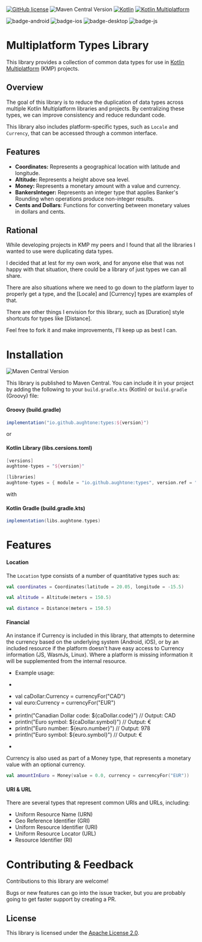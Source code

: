 [![GitHub license](https://img.shields.io/badge/license-Apache%20License%202.0-blue.svg?style=flat)](http://www.apache.org/licenses/LICENSE-2.0)
![Maven Central Version](https://img.shields.io/maven-central/v/io.github.aughtone/types?style=flat)
[![Kotlin](https://img.shields.io/badge/Kotlin-2.1.10-blue.svg?logo=kotlin&style=flat)](http://kotlinlang.org)
[![Kotlin Multiplatform](https://img.shields.io/badge/Kotlin-Multiplatform-brightgreen?logo=kotlin)](https://github.com/JetBrains/compose-multiplatform)


![badge-android](http://img.shields.io/badge/platform-android-6EDB8D.svg?style=flat)
![badge-ios](http://img.shields.io/badge/platform-ios-CDCDCD.svg?style=flat)
![badge-desktop](http://img.shields.io/badge/platform-desktop-DB413D.svg?style=flat)
![badge-js](http://img.shields.io/badge/platform-js%2Fwasm-FDD835.svg?style=flat)

# Multiplatform Types Library

This library provides a collection of common data types for use in [Kotlin Multiplatform](https://www.jetbrains.com/kotlin-multiplatform/) (KMP) projects.

## Overview

The goal of this library is to reduce the duplication of data types across multiple Kotlin Multiplatform libraries and projects. By centralizing these types, we can improve consistency and reduce redundant code.

This library also includes platform-specific types, such as `Locale` and `Currency`, that can be accessed through a common interface.

## Features

*   **Coordinates:** Represents a geographical location with latitude and longitude.
* **Altitude:** Represents a height above sea level.
*   **Money:** Represents a monetary amount with a value and currency.
*   **BankersInteger:** Represents an integer type that applies Banker's Rounding when operations produce non-integer results.
* **Cents and Dollars**: Functions for converting between monetary values in dollars and cents.

## Rational
While developing projects in KMP my peers and I found that all the libraries I wanted to use were duplicating data 
types. 

I decided that at lest for my own work, and for anyone else that was not happy 
with that situation, there could be a library of just types we can all share.

There are also situations where we need to go down to the platform layer to properly get a type, 
and the [Locale] and [Currency] types are examples of that.

There are other things I envision for this library, such as [Duration] style shortcuts for types like [Distance].

Feel free to fork it and make improvements, I'll keep up as best I can.

# Installation
![Maven Central Version](https://img.shields.io/maven-central/v/io.github.aughtone/types?style=flat)

This library is published to Maven Central. You can include it in your project by adding the following to your `build.gradle.kts` (Kotlin) or `build.gradle` (Groovy) file:

#### Groovy (build.gradle)
```gradle
implementation("io.github.aughtone:types:${version}")
```
or 

#### Kotlin Library (libs.cersions.toml)
```gradle
[versions]
aughtone-types = "${version}"

[libraries]
aughtone-types = { module = "io.github.aughtone:types", version.ref = "aughtone-types" }

```
with 

#### Kotlin Gradle (build.gradle.kts)
```gradle
implementation(libs.aughtone.types)
```

# Features

#### Location
The `Location` type consists of a number of quantitative types such as:

```kotlin
val coordinates = Coordinates(latitude = 20.05, longitude = -15.5)
```
```kotlin
val altitude = Altitude(meters = 150.5)
```
```kotlin
val distance = Distance(meters = 150.5)
```

#### Financial

An instance if Currency is included in this library, that attempts to determine the currency based 
on the underlying system (Android, iOS), or by an included resource if the platform doesn't have 
easy access to Currency information (JS, WasmJs, Linux). Where a platform is missing information it 
will be supplemented from the internal resource.

* Example usage:
* ```kotlin
* val caDollar:Currency = currencyFor("CAD")
* val euro:Currency = currencyFor("EUR")
* 
* println("Canadian Dollar code: ${caDollar.code}") // Output: CAD
* println("Euro symbol: ${caDollar.symbol}") // Output: €
* println("Euro number: ${euro.number}") // Output: 978
* println("Euro symbol: ${euro.symbol}") // Output: €
* ```

Currency is also used as part of a Money type, that represents a monetary value with an optional currency. 
```kotlin
val amountInEuro = Money(value = 0.0, currency = currencyFor("EUR"))
```

#### URI & URL

There are several types that represent common URIs and URLs, including:

* Uniform Resource Name (URN)
* Geo Reference Identifier (GRI)
* Uniform Resource Identifier (URI)
* Uniform Resource Locator (URL)
* Resource Identifier (RI)


# Contributing & Feedback

Contributions to this library are welcome!

Bugs or new features can go into the issue tracker, but you are probably going to get faster support by creating a PR.   

## License

This library is licensed under the [Apache License 2.0](http://www.apache.org/licenses/LICENSE-2.0).
